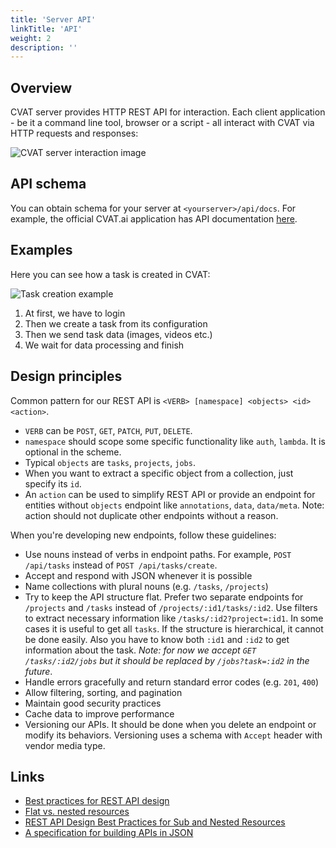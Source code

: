 ```yaml
---
title: 'Server API'
linkTitle: 'API'
weight: 2
description: ''
---
```


## Overview

CVAT server provides HTTP REST API for interaction. Each client application - be it
a command line tool, browser or a script - all interact with CVAT via HTTP requests and
responses:

![CVAT server interaction image](/images/server_api_interaction.svg)

## API schema

You can obtain schema for your server at `<yourserver>/api/docs`. For example,
the official CVAT.ai application has API documentation [here](https://app.cvat.ai/api/docs/).

## Examples

Here you can see how a task is created in CVAT:

![Task creation example](/images/server_api_create_task_example.png)

1. At first, we have to login
1. Then we create a task from its configuration
1. Then we send task data (images, videos etc.)
1. We wait for data processing and finish

## Design principles

Common pattern for our REST API is `<VERB> [namespace] <objects> <id> <action>`.

- `VERB` can be `POST`, `GET`, `PATCH`, `PUT`, `DELETE`.
- `namespace` should scope some specific functionality like `auth`, `lambda`.
  It is optional in the scheme.
- Typical `objects` are `tasks`, `projects`, `jobs`.
- When you want to extract a specific object from a collection, just specify its `id`.
- An `action` can be used to simplify REST API or provide an endpoint for entities
  without `objects` endpoint like `annotations`, `data`, `data/meta`. Note: action
  should not duplicate other endpoints without a reason.

When you're developing new endpoints, follow these guidelines:

- Use nouns instead of verbs in endpoint paths. For example,
  `POST /api/tasks` instead of `POST /api/tasks/create`.
- Accept and respond with JSON whenever it is possible
- Name collections with plural nouns (e.g. `/tasks`, `/projects`)
- Try to keep the API structure flat. Prefer two separate endpoints
  for `/projects` and `/tasks` instead of `/projects/:id1/tasks/:id2`. Use
  filters to extract necessary information like `/tasks/:id2?project=:id1`.
  In some cases it is useful to get all `tasks`. If the structure is
  hierarchical, it cannot be done easily. Also you have to know both `:id1`
  and `:id2` to get information about the task.
  _Note: for now we accept `GET /tasks/:id2/jobs` but it should be replaced
  by `/jobs?task=:id2` in the future_.
- Handle errors gracefully and return standard error codes (e.g. `201`, `400`)
- Allow filtering, sorting, and pagination
- Maintain good security practices
- Cache data to improve performance
- Versioning our APIs. It should be done when you delete an endpoint or modify
  its behaviors. Versioning uses a schema with `Accept` header with vendor media type.

## Links

- [Best practices for REST API design](https://stackoverflow.blog/2020/03/02/best-practices-for-rest-api-design/)
- [Flat vs. nested resources](https://stackoverflow.com/questions/20951419/what-are-best-practices-for-rest-nested-resources)
- [REST API Design Best Practices for Sub and Nested Resources](https://www.moesif.com/blog/technical/api-design/REST-API-Design-Best-Practices-for-Sub-and-Nested-Resources/)
- [A specification for building APIs in JSON](https://jsonapi.org/)